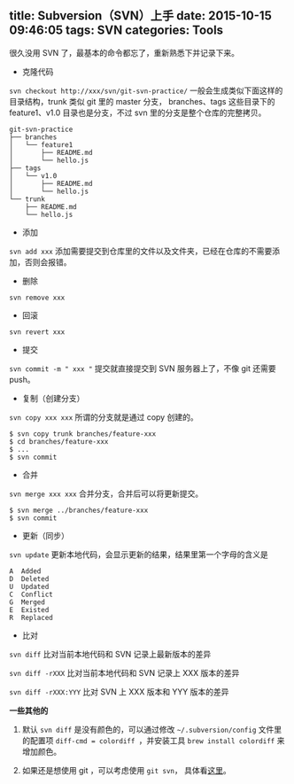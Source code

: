 title: Subversion（SVN）上手
date: 2015-10-15 09:46:05
tags: SVN
categories: Tools
---

很久没用 SVN 了，最基本的命令都忘了，重新熟悉下并记录下来。

- 克隆代码

`svn checkout http://xxx/svn/git-svn-practice/`
一般会生成类似下面这样的目录结构，trunk 类似 git 里的 master 分支， branches、tags 这些目录下的 feature1、v1.0 目录也是分支，不过 svn 里的分支是整个仓库的完整拷贝。

    git-svn-practice
    ├── branches
    │   └── feature1
    │       ├── README.md
    │       └── hello.js
    ├── tags
    │   └── v1.0
    │       ├── README.md
    │       └── hello.js
    └── trunk
        ├── README.md
        └── hello.js


- 添加

`svn add xxx`
添加需要提交到仓库里的文件以及文件夹，已经在仓库的不需要添加，否则会报错。

- 删除

`svn remove xxx`

- 回滚

`svn revert xxx`

- 提交

`svn commit -m " xxx "`
提交就直接提交到 SVN 服务器上了，不像 git 还需要 push。

- 复制（创建分支）

`svn copy xxx xxx`
所谓的分支就是通过 copy 创建的。

```
$ svn copy trunk branches/feature-xxx
$ cd branches/feature-xxx
$ ...
$ svn commit
```

- 合并

`svn merge xxx xxx`
合并分支，合并后可以将更新提交。

```
$ svn merge ../branches/feature-xxx
$ svn commit
```

- 更新（同步）

`svn update`
更新本地代码，会显示更新的结果，结果里第一个字母的含义是

    A  Added
    D  Deleted
    U  Updated
    C  Conflict
    G  Merged
    E  Existed
    R  Replaced

- 比对

`svn diff`
比对当前本地代码和 SVN 记录上最新版本的差异

`svn diff -rXXX`
比对当前本地代码和 SVN 记录上 XXX 版本的差异

`svn diff -rXXX:YYY`
比对 SVN 上 XXX 版本和 YYY 版本的差异



**一些其他的**

1. 默认 `svn diff` 是没有颜色的，可以通过修改 `~/.subversion/config` 文件里的配置项 `diff-cmd = colordiff `，并安装工具 `brew install colordiff` 来增加颜色。

2. 如果还是想使用 git ，可以考虑使用 `git svn`， 具体看[这里](https://git-scm.com/book/zh/v1/Git-%E4%B8%8E%E5%85%B6%E4%BB%96%E7%B3%BB%E7%BB%9F-Git-%E4%B8%8E-Subversion)。
